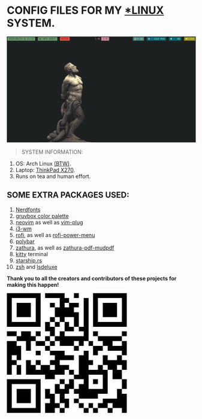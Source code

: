 # CONFIG FILES FOR MY [*LINUX](https://en.wikipedia.org/wiki/GNU/Linux_naming_controversy) SYSTEM.

![Desktop screenshot](./Photos/2023-08-19-21:12:58.png)

> SYSTEM INFORMATION:
1. OS: Arch Linux [(BTW)](https://archlinux.org/).
2. Laptop: [ThinkPad X270](https://www.lenovo.com/lt/lt/laptops/thinkpad/x-series/ThinkPad-X270/p/22TP2TX2700?orgRef=https%253A%252F%252Fwww.google.com%252F).
3. Runs on tea and human effort.

## SOME EXTRA PACKAGES USED:

1. [Nerdfonts](https://github.com/ryanoasis/nerd-fonts)
2. [gruvbox color palette](https://github.com/morhetz/gruvbox)
3. [neovim](https://github.com/neovim/neovim) as well as [vim-plug](https://github.com/junegunn/vim-plug)
4. [i3-wm](https://github.com/i3/i3)
5. [rofi](https://github.com/davatorium/rofi), as well as [rofi-power-menu](https://github.com/jluttine/rofi-power-menu/blob/master/rofi-power-menu)
6. [polybar](https://github.com/polybar/polybar)
7. [zathura](https://github.com/pwmt/zathura), as well as [zathura-pdf-mudpdf](https://github.com/pwmt/zathura-pdf-mupdf)
8. [kitty](https://github.com/kovidgoyal/kitty) terminal
9. [starship.rs](https://github.com/starship/starship)
10. [zsh](https://www.zsh.org/) and [lsdeluxe](https://github.com/lsd-rs/lsd)

**Thank you to all the creators and contributors of these projects for making this happen!**

![surprise69](./Photos/supris69-400.png)
